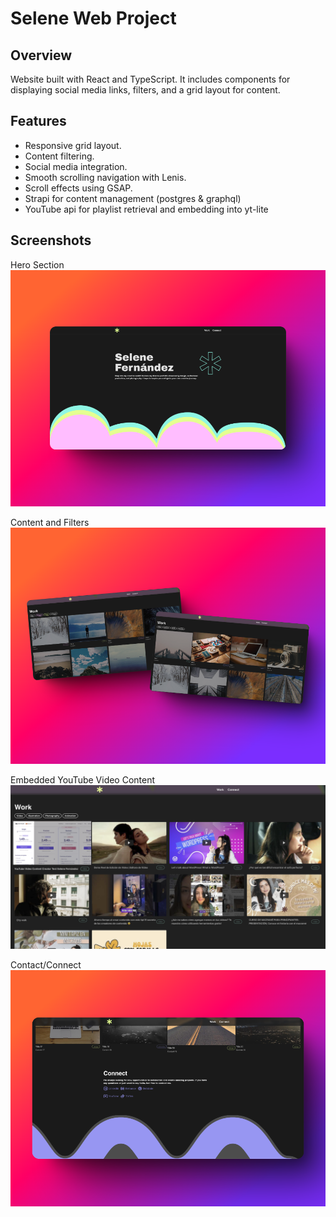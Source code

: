 # Selene Web Project
## Overview
Website built with React and TypeScript. It includes components for displaying social media links, filters, and a grid layout for content.

## Features
* Responsive grid layout.
* Content filtering.
* Social media integration.
* Smooth scrolling navigation with Lenis.
* Scroll effects using GSAP.
* Strapi for content management (postgres & graphql)
* YouTube api for playlist retrieval and embedding into yt-lite

## Screenshots
Hero Section
![Selene's website](/public/hero_shot.png)

Content and Filters
![Content and filters](/public/filters_shots.png)

Embedded YouTube Video Content
![Youtube Videos](/public/youtubeGrid.png)

Contact/Connect
![Contact / Connect](/public/connect_shot.png)

